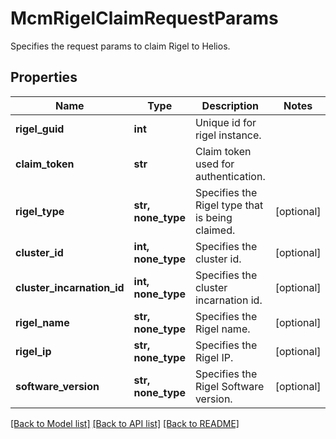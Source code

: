 # McmRigelClaimRequestParams

Specifies the request params to claim Rigel to Helios.

## Properties
Name | Type | Description | Notes
------------ | ------------- | ------------- | -------------
**rigel_guid** | **int** | Unique id for rigel instance. | 
**claim_token** | **str** | Claim token used for authentication. | 
**rigel_type** | **str, none_type** | Specifies the Rigel type that is being claimed. | [optional] 
**cluster_id** | **int, none_type** | Specifies the cluster id. | [optional] 
**cluster_incarnation_id** | **int, none_type** | Specifies the cluster incarnation id. | [optional] 
**rigel_name** | **str, none_type** | Specifies the Rigel name. | [optional] 
**rigel_ip** | **str, none_type** | Specifies the Rigel IP. | [optional] 
**software_version** | **str, none_type** | Specifies the Rigel Software version. | [optional] 

[[Back to Model list]](../README.md#documentation-for-models) [[Back to API list]](../README.md#documentation-for-api-endpoints) [[Back to README]](../README.md)



